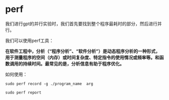 # perf
我们进行gpt的并行实验时，我们首先要找到整个程序最耗时的部分，然后进行并行。

我们可以使用perf工具：

**在软件工程中，分析（“程序分析”、“软件分析”）是动态程序分析的一种形式，用于测量程序的空间（内存）或时间复杂度、特定指令的使用情况或频率等。和函数调用的持续时间。最常见的是，分析信息有助于程序优化。**

如何使用：
```
sudo perf record -g ./program_name  arg

sudo perf report
```

